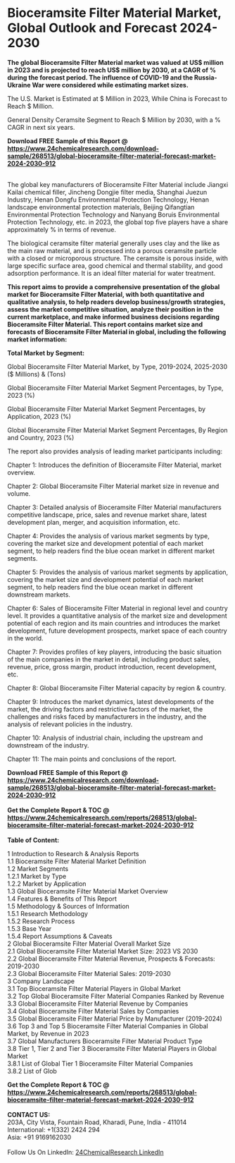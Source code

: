 <h1>Bioceramsite Filter Material Market, Global Outlook and Forecast 2024-2030</h1><p><strong>The global Bioceramsite Filter Material market was valued at US$ million in 2023 and is projected to reach US$ million by 2030, at a CAGR of % during the forecast period. The influence of COVID-19 and the Russia-Ukraine War were considered while estimating market sizes.</strong></p><p>
The U.S. Market is Estimated at $ Million in 2023, While China is Forecast to Reach $ Million.</p><p>
General Density Ceramsite Segment to Reach $ Million by 2030, with a % CAGR in next six years.</p><div><b>Download FREE Sample of this Report @ 
            <a href="https://www.24chemicalresearch.com/download-sample/268513/global-bioceramsite-filter-material-forecast-market-2024-2030-912">
            https://www.24chemicalresearch.com/download-sample/268513/global-bioceramsite-filter-material-forecast-market-2024-2030-912</a></b></div><br><p>
The global key manufacturers of Bioceramsite Filter Material include Jiangxi Kailai chemical filler, Jincheng Dongjie filter media, Shanghai Juezun Industry, Henan Dongfu Environmental Protection Technology, Henan landscape environmental protection materials, Beijing Qifangtian Environmental Protection Technology and Nanyang Boruis Environmental Protection Technology, etc. in 2023, the global top five players have a share approximately % in terms of revenue.</p><p>
The biological ceramsite filter material generally uses clay and the like as the main raw material, and is processed into a porous ceramsite particle with a closed or microporous structure. The ceramsite is porous inside, with large specific surface area, good chemical and thermal stability, and good adsorption performance. It is an ideal filter material for water treatment.</p><p>
<strong>This report aims to provide a comprehensive presentation of the global market for Bioceramsite Filter Material, with both quantitative and qualitative analysis, to help readers develop business/growth strategies, assess the market competitive situation, analyze their position in the current marketplace, and make informed business decisions regarding Bioceramsite Filter Material. This report contains market size and forecasts of Bioceramsite Filter Material in global, including the following market information:</strong></p><p>
</p><p>
<strong>Total Market by Segment:</strong></p><p>
Global Bioceramsite Filter Material Market, by Type, 2019-2024, 2025-2030 ($ Millions) &amp; (Tons)</p><p>
Global Bioceramsite Filter Material Market Segment Percentages, by Type, 2023 (%)</p><p>
</p><p>
Global Bioceramsite Filter Material Market Segment Percentages, by Application, 2023 (%)</p><p>
</p><p>
Global Bioceramsite Filter Material Market Segment Percentages, By Region and Country, 2023 (%)</p><p>
</p><p>
The report also provides analysis of leading market participants including:</p><p>
</p><p>
</p><p>
Chapter 1: Introduces the definition of Bioceramsite Filter Material, market overview.</p><p>
Chapter 2: Global Bioceramsite Filter Material market size in revenue and volume.</p><p>
Chapter 3: Detailed analysis of Bioceramsite Filter Material manufacturers competitive landscape, price, sales and revenue market share, latest development plan, merger, and acquisition information, etc.</p><p>
Chapter 4: Provides the analysis of various market segments by type, covering the market size and development potential of each market segment, to help readers find the blue ocean market in different market segments.</p><p>
Chapter 5: Provides the analysis of various market segments by application, covering the market size and development potential of each market segment, to help readers find the blue ocean market in different downstream markets.</p><p>
Chapter 6: Sales of Bioceramsite Filter Material in regional level and country level. It provides a quantitative analysis of the market size and development potential of each region and its main countries and introduces the market development, future development prospects, market space of each country in the world.</p><p>
Chapter 7: Provides profiles of key players, introducing the basic situation of the main companies in the market in detail, including product sales, revenue, price, gross margin, product introduction, recent development, etc.</p><p>
Chapter 8: Global Bioceramsite Filter Material capacity by region &amp; country.</p><p>
Chapter 9: Introduces the market dynamics, latest developments of the market, the driving factors and restrictive factors of the market, the challenges and risks faced by manufacturers in the industry, and the analysis of relevant policies in the industry.</p><p>
Chapter 10: Analysis of industrial chain, including the upstream and downstream of the industry.</p><p>
Chapter 11: The main points and conclusions of the report.</p><div><b>Download FREE Sample of this Report @ 
            <a href="https://www.24chemicalresearch.com/download-sample/268513/global-bioceramsite-filter-material-forecast-market-2024-2030-912">
            https://www.24chemicalresearch.com/download-sample/268513/global-bioceramsite-filter-material-forecast-market-2024-2030-912</a></b></div><br><div><b>Get the Complete Report & TOC @ 
            <a href="https://www.24chemicalresearch.com/reports/268513/global-bioceramsite-filter-material-forecast-market-2024-2030-912">
            https://www.24chemicalresearch.com/reports/268513/global-bioceramsite-filter-material-forecast-market-2024-2030-912</a></b></div><br>
            <b>Table of Content:</b><p>1 Introduction to Research & Analysis Reports<br />
    1.1 Bioceramsite Filter Material Market Definition<br />
    1.2 Market Segments<br />
        1.2.1 Market by Type<br />
        1.2.2 Market by Application<br />
    1.3 Global Bioceramsite Filter Material Market Overview<br />
    1.4 Features & Benefits of This Report<br />
    1.5 Methodology & Sources of Information<br />
        1.5.1 Research Methodology<br />
        1.5.2 Research Process<br />
        1.5.3 Base Year<br />
        1.5.4 Report Assumptions & Caveats<br />
2 Global Bioceramsite Filter Material Overall Market Size<br />
    2.1 Global Bioceramsite Filter Material Market Size: 2023 VS 2030<br />
    2.2 Global Bioceramsite Filter Material Revenue, Prospects & Forecasts: 2019-2030<br />
    2.3 Global Bioceramsite Filter Material Sales: 2019-2030<br />
3 Company Landscape<br />
    3.1 Top Bioceramsite Filter Material Players in Global Market<br />
    3.2 Top Global Bioceramsite Filter Material Companies Ranked by Revenue<br />
    3.3 Global Bioceramsite Filter Material Revenue by Companies<br />
    3.4 Global Bioceramsite Filter Material Sales by Companies<br />
    3.5 Global Bioceramsite Filter Material Price by Manufacturer (2019-2024)<br />
    3.6 Top 3 and Top 5 Bioceramsite Filter Material Companies in Global Market, by Revenue in 2023<br />
    3.7 Global Manufacturers Bioceramsite Filter Material Product Type<br />
    3.8 Tier 1, Tier 2 and Tier 3 Bioceramsite Filter Material Players in Global Market<br />
        3.8.1 List of Global Tier 1 Bioceramsite Filter Material Companies<br />
        3.8.2 List of Glob</p><div><b>Get the Complete Report & TOC @ 
            <a href="https://www.24chemicalresearch.com/reports/268513/global-bioceramsite-filter-material-forecast-market-2024-2030-912">
            https://www.24chemicalresearch.com/reports/268513/global-bioceramsite-filter-material-forecast-market-2024-2030-912</a></b></div><br><b>CONTACT US:</b><br>
            203A, City Vista, Fountain Road, Kharadi, Pune, India - 411014<br>
            International: +1(332) 2424 294<br>
            Asia: +91 9169162030 <br><br>
            Follow Us On LinkedIn: <a href="https://www.linkedin.com/company/24chemicalresearch/">24ChemicalResearch LinkedIn</a>